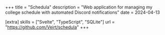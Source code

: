 +++
title = "Schedula"
description = "Web application for managing my college schedule with automated Discord notifications"
date = 2024-04-13

[extra]
skills = ["Svelte", "TypeScript", "SQLite"]
url = "https://github.com/Veirt/schedula"
+++
